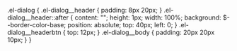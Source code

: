 .el-dialog {
  .el-dialog__header {
    padding: 8px 20px;
  }
  .el-dialog__header::after {
    content: "";
    height: 1px;
    width: 100%;
    background: $--border-color-base;
    position: absolute;
    top: 40px;
    left: 0;
  }
  .el-dialog__headerbtn {
    top: 12px;
  }
  .el-dialog__body {
    padding: 20px 20px 10px;
  }
}



